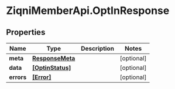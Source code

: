# ZiqniMemberApi.OptInResponse

## Properties

Name | Type | Description | Notes
------------ | ------------- | ------------- | -------------
**meta** | [**ResponseMeta**](ResponseMeta.md) |  | [optional] 
**data** | [**[OptinStatus]**](OptinStatus.md) |  | [optional] 
**errors** | [**[Error]**](Error.md) |  | [optional] 


